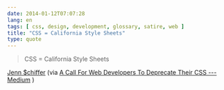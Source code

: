 ```yaml
---
date: 2014-01-12T07:07:28
lang: en
tags: [ css, design, development, glossary, satire, web ]
title: "CSS = California Style Sheets"
type: quote
---
```


> CSS = California Style Sheets

[Jenn \$chiffer](http://medium.com/@jennschiffer) (via [A Call For Web
Developers To Deprecate Their CSS ---
Medium](https://medium.com/cool-code-pal/1f6430781393) )

